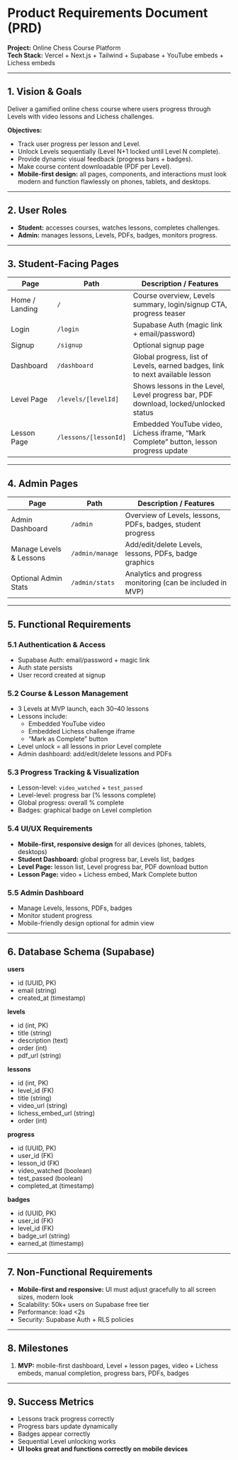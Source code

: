 # Product Requirements Document (PRD)
**Project:** Online Chess Course Platform  
**Tech Stack:** Vercel + Next.js + Tailwind + Supabase + YouTube embeds + Lichess embeds

---

## 1. Vision & Goals
Deliver a gamified online chess course where users progress through Levels with video lessons and Lichess challenges.

**Objectives:**
- Track user progress per lesson and Level.
- Unlock Levels sequentially (Level N+1 locked until Level N complete).
- Provide dynamic visual feedback (progress bars + badges).
- Make course content downloadable (PDF per Level).
- **Mobile-first design:** all pages, components, and interactions must look modern and function flawlessly on phones, tablets, and desktops.

---

## 2. User Roles
- **Student:** accesses courses, watches lessons, completes challenges.
- **Admin:** manages lessons, Levels, PDFs, badges, monitors progress.

---

## 3. Student-Facing Pages

| Page | Path | Description / Features |
|------|------|------------------------|
| Home / Landing | `/` | Course overview, Levels summary, login/signup CTA, progress teaser |
| Login | `/login` | Supabase Auth (magic link + email/password) |
| Signup | `/signup` | Optional signup page |
| Dashboard | `/dashboard` | Global progress, list of Levels, earned badges, link to next available lesson |
| Level Page | `/levels/[levelId]` | Shows lessons in the Level, Level progress bar, PDF download, locked/unlocked status |
| Lesson Page | `/lessons/[lessonId]` | Embedded YouTube video, Lichess iframe, “Mark Complete” button, lesson progress update |

---

## 4. Admin Pages

| Page | Path | Description / Features |
|------|------|------------------------|
| Admin Dashboard | `/admin` | Overview of Levels, lessons, PDFs, badges, student progress |
| Manage Levels & Lessons | `/admin/manage` | Add/edit/delete Levels, lessons, PDFs, badge graphics |
| Optional Admin Stats | `/admin/stats` | Analytics and progress monitoring (can be included in MVP) |

---

## 5. Functional Requirements

### 5.1 Authentication & Access
- Supabase Auth: email/password + magic link
- Auth state persists
- User record created at signup

### 5.2 Course & Lesson Management
- 3 Levels at MVP launch, each 30–40 lessons
- Lessons include:
  - Embedded YouTube video
  - Embedded Lichess challenge iframe
  - “Mark as Complete” button
- Level unlock = all lessons in prior Level complete
- Admin dashboard: add/edit/delete lessons and PDFs

### 5.3 Progress Tracking & Visualization
- Lesson-level: `video_watched` + `test_passed`
- Level-level: progress bar (% lessons complete)
- Global progress: overall % complete
- Badges: graphical badge on Level completion

### 5.4 UI/UX Requirements
- **Mobile-first, responsive design** for all devices (phones, tablets, desktops)
- **Student Dashboard:** global progress bar, Levels list, badges
- **Level Page:** lesson list, Level progress bar, PDF download button
- **Lesson Page:** video + Lichess embed, Mark Complete button

### 5.5 Admin Dashboard
- Manage Levels, lessons, PDFs, badges
- Monitor student progress
- Mobile-friendly design optional for admin view

---

## 6. Database Schema (Supabase)

**users**
- id (UUID, PK)
- email (string)
- created_at (timestamp)

**levels**
- id (int, PK)
- title (string)
- description (text)
- order (int)
- pdf_url (string)

**lessons**
- id (int, PK)
- level_id (FK)
- title (string)
- video_url (string)
- lichess_embed_url (string)
- order (int)

**progress**
- id (UUID, PK)
- user_id (FK)
- lesson_id (FK)
- video_watched (boolean)
- test_passed (boolean)
- completed_at (timestamp)

**badges**
- id (UUID, PK)
- user_id (FK)
- level_id (FK)
- badge_url (string)
- earned_at (timestamp)

---

## 7. Non-Functional Requirements
- **Mobile-first and responsive:** UI must adjust gracefully to all screen sizes, modern look
- Scalability: 50k+ users on Supabase free tier
- Performance: load <2s
- Security: Supabase Auth + RLS policies

---

## 8. Milestones
1. **MVP:** mobile-first dashboard, Level + lesson pages, video + Lichess embeds, manual completion, progress bars, PDFs, badges

---

## 9. Success Metrics
- Lessons track progress correctly
- Progress bars update dynamically
- Badges appear correctly
- Sequential Level unlocking works
- **UI looks great and functions correctly on mobile devices**
